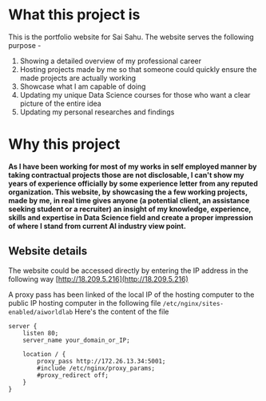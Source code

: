 # What this project is
This is the portfolio website for Sai Sahu. The website serves the following purpose -

 1. Showing a detailed overview of my professional career
 2. Hosting projects made by me so that someone could quickly ensure the made projects are actually working
 3. Showcase what I am capable of doing
 4. Updating my unique Data Science courses for those who want a clear picture of the entire idea
 5. Updating my personal researches and findings 

# Why this project
**As I have been working for most of my works in self employed manner by taking contractual projects those are not disclosable, I can't show my years of experience officially by some experience letter from any reputed organization. This website, by showcasing the a few working projects, made by me, in real time gives anyone (a potential client, an assistance seeking student or a recruiter) an insight of my knowledge, experience, skills and expertise in Data Science field and create a proper impression of where I stand from current AI industry view point.**

## Website details
The website could be accessed directly by entering the IP address in the following way
[http://18.209.5.216](http://18.209.5.216) 

A proxy pass has been linked of the local IP of the hosting computer to the public IP hosting computer in the following file
`/etc/nginx/sites-enabled/aiworldlab`
Here's the content of the file
```nginx
server {
    listen 80;
    server_name your_domain_or_IP;

    location / {
        proxy_pass http://172.26.13.34:5001;
        #include /etc/nginx/proxy_params;
        #proxy_redirect off;
    }
}
```